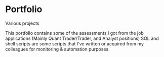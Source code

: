 # Portfolio
Various projects

This portfolio contains some of the assessments I got from the job applications (Mainly Quant Trader/Trader, and Analyst positions)
SQL and shell scripts are some scripts that I've written or acquired from my colleagues for monitoring & automation purposes. 
